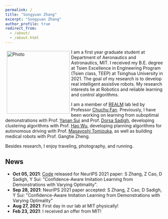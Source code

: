 ```yaml
---
permalink: /
title: "Songyuan Zhang"
excerpt: "Songyuan Zhang"
author_profile: true
redirect_from: 
  - /about/
  - /about.html
---
```


<p>
  <img src="https://syzhang092218-source.github.io/files/syzhang.jpg?raw=true" alt="Photo" style="width: 200px;" hspace="5" vspace="5" align="left"/> 
  I am a first year graduate student at Department of Aeronautics and Astronautics, MIT. I received my B.E. degree at Tsien Excellence in Engineering Program (Tsien class, TEEP) at Tsinghua University in 2021. The goal of my research is to develop real intelligent assistive robots. My research interests lie at Robotics and reliable learning and control algorithms.
</p>


I am a member of [REALM](http://realm.mit.edu/) lab led by Professor [Chuchu Fan](https://chuchu.mit.edu/). Previously, I have been working on learning from suboptimal demonstrations with Prof. [Yanan Sui](https://www.yanansui.com/) and Prof. [Dorsa Sadigh](https://dorsa.fyi/), developing clustering algorithms with Prof. [Hao Wu](https://haowu1983.github.io/), developing planning algorithms for autonomous driving with Prof. [Masayoshi Tomizuka](https://msc.berkeley.edu/people/tomizuka.html), as well as building medical robots with Prof. Gangtie Zheng. 

Besides research, I enjoy traveling, photography, and running. 



## News

- **Oct 05, 2021**: [Code](https://github.com/Stanford-ILIAD/Confidence-Aware-Imitation-Learning) released for NeurIPS 2021 paper: S Zhang, Z Cao, D Sadigh, Y Sui: "Confidence-Aware Imitation Learning from Demonstrations with Varying Optimality". 
- **Sep 28, 2021**: NeurIPS 2021 paper accepted: S Zhang, Z Cao, D Sadigh, Y Sui: "Confidence-Aware Imitation Learning from Demonstrations with Varying Optimality" 
- **Aug 27, 2021**: First day in our lab at MIT physically! 
- **Feb 23, 2021**: I received an offer from MIT!
